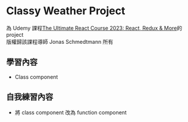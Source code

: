 # Classy Weather Project

為 Udemy 課程[The Ultimate React Course 2023: React, Redux & More](https://www.udemy.com/course/the-ultimate-react-course/)的 project  
版權歸該課程導師 Jonas Schmedtmann 所有

## 學習內容

- Class component

## 自我練習內容

- 將 class component 改為 function component
